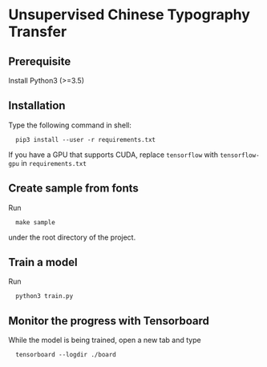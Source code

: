 # Unsupervised Chinese Typography Transfer

## Prerequisite

Install Python3 (>=3.5)

## Installation

Type the following command in shell:

```
  pip3 install --user -r requirements.txt
```

If you have a GPU that supports CUDA, replace `tensorflow` with `tensorflow-gpu` in `requirements.txt`

## Create sample from fonts

Run 

```
  make sample
```

under the root directory of the project.

## Train a model

Run

```
  python3 train.py
```

## Monitor the progress with Tensorboard

While the model is being trained, open a new tab and type

```
  tensorboard --logdir ./board
```
